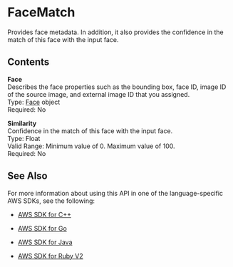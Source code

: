 # FaceMatch<a name="API_FaceMatch"></a>

Provides face metadata\. In addition, it also provides the confidence in the match of this face with the input face\.

## Contents<a name="API_FaceMatch_Contents"></a>

 **Face**   
Describes the face properties such as the bounding box, face ID, image ID of the source image, and external image ID that you assigned\.  
Type: [Face](API_Face.md) object  
Required: No

 **Similarity**   
Confidence in the match of this face with the input face\.  
Type: Float  
Valid Range: Minimum value of 0\. Maximum value of 100\.  
Required: No

## See Also<a name="API_FaceMatch_SeeAlso"></a>

For more information about using this API in one of the language\-specific AWS SDKs, see the following:

+  [AWS SDK for C\+\+](http://docs.aws.amazon.com/goto/SdkForCpp/rekognition-2016-06-27/FaceMatch) 

+  [AWS SDK for Go](http://docs.aws.amazon.com/goto/SdkForGoV1/rekognition-2016-06-27/FaceMatch) 

+  [AWS SDK for Java](http://docs.aws.amazon.com/goto/SdkForJava/rekognition-2016-06-27/FaceMatch) 

+  [AWS SDK for Ruby V2](http://docs.aws.amazon.com/goto/SdkForRubyV2/rekognition-2016-06-27/FaceMatch) 